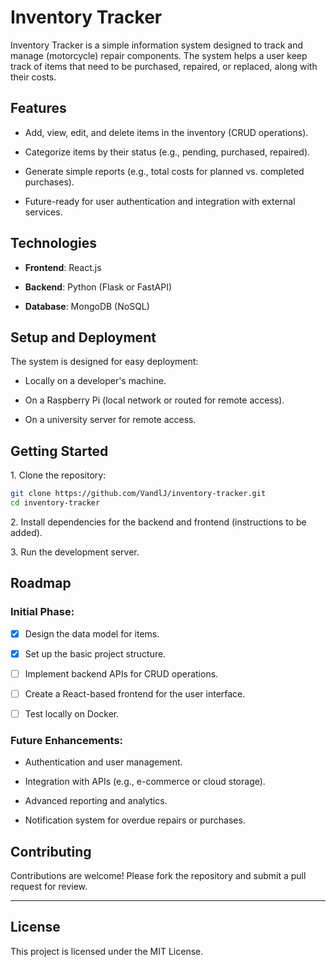 # Inventory Tracker

Inventory Tracker is a simple information system designed to track and manage (motorcycle) repair components. The system helps a user keep track of items that need to be purchased, repaired, or replaced, along with their costs.

## Features

- Add, view, edit, and delete items in the inventory (CRUD operations).

- Categorize items by their status (e.g., pending, purchased, repaired).

- Generate simple reports (e.g., total costs for planned vs. completed purchases).

- Future-ready for user authentication and integration with external services.

## Technologies

- **Frontend**: React.js

- **Backend**: Python (Flask or FastAPI)

- **Database**: MongoDB (NoSQL)

## Setup and Deployment

The system is designed for easy deployment:

- Locally on a developer's machine.

- On a Raspberry Pi (local network or routed for remote access).

- On a university server for remote access.

## Getting Started

1\. Clone the repository:

```bash
git clone https://github.com/VandlJ/inventory-tracker.git
cd inventory-tracker
```

2\. Install dependencies for the backend and frontend (instructions to be added).

3\. Run the development server.

## Roadmap

### Initial Phase:

- [x] Design the data model for items.

- [x] Set up the basic project structure.

- [ ] Implement backend APIs for CRUD operations.

- [ ] Create a React-based frontend for the user interface.

- [ ] Test locally on Docker.

### Future Enhancements:

- Authentication and user management.

- Integration with APIs (e.g., e-commerce or cloud storage).

- Advanced reporting and analytics.

- Notification system for overdue repairs or purchases.

## Contributing

Contributions are welcome! Please fork the repository and submit a pull request for review.

---

## License

This project is licensed under the MIT License.